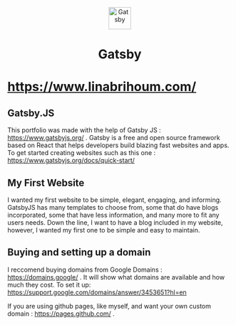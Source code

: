<p align="center">
  <a href="https://gatsbyjs.org">
    <img alt="Gatsby" src="https://www.gatsbyjs.org/monogram.svg" width="50" />
  </a>
</p>
<h1 align="center">
  Gatsby
</h1>

# https://www.linabrihoum.com/

## Gatsby.JS

This portfolio was made with the help of Gatsby JS : https://www.gatsbyjs.org/ .
Gatsby is a free and open source framework based on React that helps developers build blazing fast websites and apps.
To get started creating websites such as this one : https://www.gatsbyjs.org/docs/quick-start/

## My First Website 

I wanted my first website to be simple, elegant, engaging, and informing. GatsbyJS has many templates to choose from, some that
do have blogs incorporated, some that have less information, and many more to fit any users needs.
Down the line, I want to have a blog included in my website, however, I wanted my first one to be simple and easy to maintain.

## Buying and setting up a domain

I reccomend buying domains from Google Domains : https://domains.google/ .
It will show what domains are available and how much they cost.
To set it up: https://support.google.com/domains/answer/3453651?hl=en

If you are using github pages, like myself, and want your own custom domain : https://pages.github.com/ .

